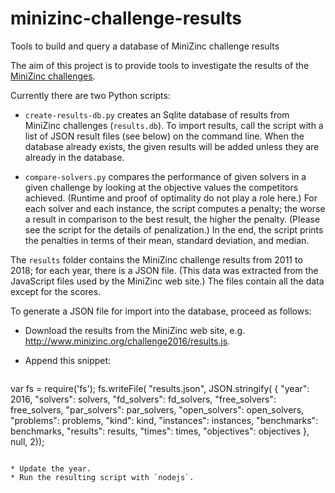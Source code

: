 # minizinc-challenge-results
Tools to build and query a database of MiniZinc challenge results

The aim of this project is to provide tools to investigate the results of the [MiniZinc challenges](http://www.minizinc.org/challenge.html).

Currently there are two Python scripts:

* `create-results-db.py` creates an Sqlite database of results from MiniZinc challenges (`results.db`). To import results, call the script with a list of JSON result files (see below) on the command line. When the database already exists, the given results will be added unless they are already in the database.

* `compare-solvers.py` compares the performance of given solvers in a given challenge by looking at the objective values the competitors achieved. (Runtime and proof of optimality do not play a role here.) For each solver and each instance, the script computes a penalty; the worse a result in comparison to the best result, the higher the penalty. (Please see the script for the details of penalization.) In the end, the script prints the penalties in terms of their mean, standard deviation, and median.

The `results` folder contains the MiniZinc challenge results from 2011 to 2018; for each year, there is a JSON file. (This data was extracted from the JavaScript files used by the MiniZinc web site.) The files contain all the data except for the scores.

To generate a JSON file for import into the database, proceed as follows:

* Download the results from the MiniZinc web site, e.g. http://www.minizinc.org/challenge2016/results.js.
* Append this snippet:

  ```
var fs = require('fs');
fs.writeFile(
    "results.json",
    JSON.stringify(
        {
            "year": 2016,
            "solvers": solvers,
            "fd_solvers": fd_solvers,
            "free_solvers": free_solvers,
            "par_solvers": par_solvers,
            "open_solvers": open_solvers,
            "problems": problems,
            "kind": kind,
            "instances": instances,
            "benchmarks": benchmarks,
            "results": results,
            "times": times,
            "objectives": objectives
        },
        null, 2));
  ```

* Update the year.
* Run the resulting script with `nodejs`.
